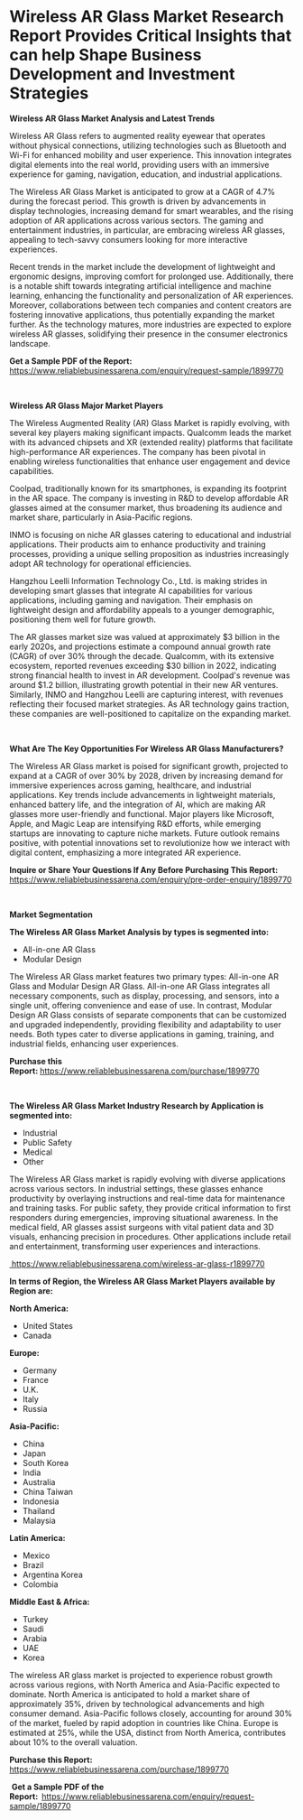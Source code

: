 <p><h1>Wireless AR Glass Market Research Report Provides Critical Insights that can help Shape Business Development and Investment Strategies</h1></p><p><strong>Wireless AR Glass Market Analysis and Latest Trends</strong></p>
<p><p>Wireless AR Glass refers to augmented reality eyewear that operates without physical connections, utilizing technologies such as Bluetooth and Wi-Fi for enhanced mobility and user experience. This innovation integrates digital elements into the real world, providing users with an immersive experience for gaming, navigation, education, and industrial applications.</p><p>The Wireless AR Glass Market is anticipated to grow at a CAGR of 4.7% during the forecast period. This growth is driven by advancements in display technologies, increasing demand for smart wearables, and the rising adoption of AR applications across various sectors. The gaming and entertainment industries, in particular, are embracing wireless AR glasses, appealing to tech-savvy consumers looking for more interactive experiences.</p><p>Recent trends in the market include the development of lightweight and ergonomic designs, improving comfort for prolonged use. Additionally, there is a notable shift towards integrating artificial intelligence and machine learning, enhancing the functionality and personalization of AR experiences. Moreover, collaborations between tech companies and content creators are fostering innovative applications, thus potentially expanding the market further. As the technology matures, more industries are expected to explore wireless AR glasses, solidifying their presence in the consumer electronics landscape.</p></p>
<p><strong>Get a Sample PDF of the Report:&nbsp;</strong> <a href="https://www.reliablebusinessarena.com/enquiry/request-sample/1899770?utm_campaign=2636&utm_medium=2&utm_source=Github&utm_content=ia&utm_term=15042025&utm_id=wireless-ar-glass">https://www.reliablebusinessarena.com/enquiry/request-sample/1899770</a></p>
<p>&nbsp;</p>
<p><strong>Wireless AR Glass Major Market Players</strong></p>
<p><p>The Wireless Augmented Reality (AR) Glass Market is rapidly evolving, with several key players making significant impacts. Qualcomm leads the market with its advanced chipsets and XR (extended reality) platforms that facilitate high-performance AR experiences. The company has been pivotal in enabling wireless functionalities that enhance user engagement and device capabilities.</p><p>Coolpad, traditionally known for its smartphones, is expanding its footprint in the AR space. The company is investing in R&D to develop affordable AR glasses aimed at the consumer market, thus broadening its audience and market share, particularly in Asia-Pacific regions.</p><p>INMO is focusing on niche AR glasses catering to educational and industrial applications. Their products aim to enhance productivity and training processes, providing a unique selling proposition as industries increasingly adopt AR technology for operational efficiencies.</p><p>Hangzhou Leelli Information Technology Co., Ltd. is making strides in developing smart glasses that integrate AI capabilities for various applications, including gaming and navigation. Their emphasis on lightweight design and affordability appeals to a younger demographic, positioning them well for future growth.</p><p>The AR glasses market size was valued at approximately $3 billion in the early 2020s, and projections estimate a compound annual growth rate (CAGR) of over 30% through the decade. Qualcomm, with its extensive ecosystem, reported revenues exceeding $30 billion in 2022, indicating strong financial health to invest in AR development. Coolpad's revenue was around $1.2 billion, illustrating growth potential in their new AR ventures. Similarly, INMO and Hangzhou Leelli are capturing interest, with revenues reflecting their focused market strategies. As AR technology gains traction, these companies are well-positioned to capitalize on the expanding market.</p></p>
<p>&nbsp;</p>
<p><strong>What Are The Key Opportunities For Wireless AR Glass Manufacturers?</strong></p>
<p><p>The Wireless AR Glass market is poised for significant growth, projected to expand at a CAGR of over 30% by 2028, driven by increasing demand for immersive experiences across gaming, healthcare, and industrial applications. Key trends include advancements in lightweight materials, enhanced battery life, and the integration of AI, which are making AR glasses more user-friendly and functional. Major players like Microsoft, Apple, and Magic Leap are intensifying R&D efforts, while emerging startups are innovating to capture niche markets. Future outlook remains positive, with potential innovations set to revolutionize how we interact with digital content, emphasizing a more integrated AR experience.</p></p>
<p><strong>Inquire or Share Your Questions If Any Before Purchasing This Report:</strong> <a href="https://www.reliablebusinessarena.com/enquiry/pre-order-enquiry/1899770?utm_campaign=2636&utm_medium=2&utm_source=Github&utm_content=ia&utm_term=15042025&utm_id=wireless-ar-glass">https://www.reliablebusinessarena.com/enquiry/pre-order-enquiry/1899770</a></p>
<p>&nbsp;</p>
<p><strong>Market Segmentation</strong></p>
<p><strong>The Wireless AR Glass Market Analysis by types is segmented into:</strong></p>
<p><ul><li>All-in-one AR Glass</li><li>Modular Design</li></ul></p>
<p><p>The Wireless AR Glass market features two primary types: All-in-one AR Glass and Modular Design AR Glass. All-in-one AR Glass integrates all necessary components, such as display, processing, and sensors, into a single unit, offering convenience and ease of use. In contrast, Modular Design AR Glass consists of separate components that can be customized and upgraded independently, providing flexibility and adaptability to user needs. Both types cater to diverse applications in gaming, training, and industrial fields, enhancing user experiences.</p></p>
<p><strong>Purchase this Report:&nbsp;</strong><a href="https://www.reliablebusinessarena.com/purchase/1899770?utm_campaign=2636&utm_medium=2&utm_source=Github&utm_content=ia&utm_term=15042025&utm_id=wireless-ar-glass">https://www.reliablebusinessarena.com/purchase/1899770</a></p>
<p>&nbsp;</p>
<p><strong>The Wireless AR Glass Market Industry Research by Application is segmented into:</strong></p>
<p><ul><li>Industrial</li><li>Public Safety</li><li>Medical</li><li>Other</li></ul></p>
<p><p>The Wireless AR Glass market is rapidly evolving with diverse applications across various sectors. In industrial settings, these glasses enhance productivity by overlaying instructions and real-time data for maintenance and training tasks. For public safety, they provide critical information to first responders during emergencies, improving situational awareness. In the medical field, AR glasses assist surgeons with vital patient data and 3D visuals, enhancing precision in procedures. Other applications include retail and entertainment, transforming user experiences and interactions.</p></p>
<p><a href="https://www.reliablebusinessarena.com/wireless-ar-glass-r1899770?utm_campaign=2636&utm_medium=2&utm_source=Github&utm_content=ia&utm_term=15042025&utm_id=wireless-ar-glass">&nbsp;https://www.reliablebusinessarena.com/wireless-ar-glass-r1899770</a></p>
<p><strong>In terms of Region, the Wireless AR Glass Market Players available by Region are:</strong></p>
<p>
    <p> <strong> North America: </strong>
        <ul>
            <li>United States</li>
            <li>Canada</li>
        </ul>
        </p> 
    <p> <strong> Europe: </strong>
        <ul>
            <li>Germany</li>
            <li>France</li>
            <li>U.K.</li>
            <li>Italy</li>
            <li>Russia</li>
        </ul>
        </p> 
    <p> <strong> Asia-Pacific: </strong>
        <ul>
            <li>China</li>
            <li>Japan</li>
            <li>South Korea</li>
            <li>India</li>
            <li>Australia</li>
            <li>China Taiwan</li>
            <li>Indonesia</li>
            <li>Thailand</li>
            <li>Malaysia</li>
        </ul>
        </p> 
    <p> <strong> Latin America: </strong>
        <ul>
            <li>Mexico</li>
            <li>Brazil</li>
            <li>Argentina Korea</li>
            <li>Colombia</li>
        </ul>
        </p> 
    <p> <strong> Middle East & Africa: </strong>
        <ul>
            <li>Turkey</li>
            <li>Saudi</li>
            <li>Arabia</li>
            <li>UAE</li>
            <li>Korea</li>
        </ul>
    </p>
    </p>
<p><p>The wireless AR glass market is projected to experience robust growth across various regions, with North America and Asia-Pacific expected to dominate. North America is anticipated to hold a market share of approximately 35%, driven by technological advancements and high consumer demand. Asia-Pacific follows closely, accounting for around 30% of the market, fueled by rapid adoption in countries like China. Europe is estimated at 25%, while the USA, distinct from North America, contributes about 10% to the overall valuation.</p></p>
<p><strong>Purchase this Report: </strong><a href="https://www.reliablebusinessarena.com/purchase/1899770?utm_campaign=2636&utm_medium=2&utm_source=Github&utm_content=ia&utm_term=15042025&utm_id=wireless-ar-glass">https://www.reliablebusinessarena.com/purchase/1899770</a></p>
<p>&nbsp;<strong>Get a Sample PDF of the Report:&nbsp;&nbsp;</strong><a href="https://www.reliablebusinessarena.com/enquiry/request-sample/1899770?utm_campaign=2636&utm_medium=2&utm_source=Github&utm_content=ia&utm_term=15042025&utm_id=wireless-ar-glass">https://www.reliablebusinessarena.com/enquiry/request-sample/1899770</a></p>
<p><strong></strong></p>
<p><p></p><p></p><p></p></p>
